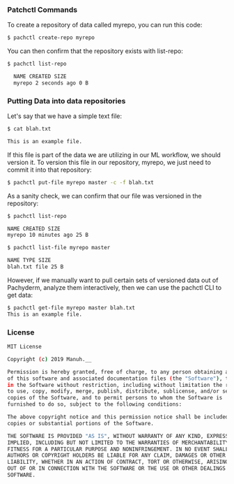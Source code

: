 ### Patchctl Commands

To create a repository of data called myrepo, you can run this code:

```sh
$ pachctl create-repo myrepo
```

You can then confirm that the repository exists with list-repo:


```sh
$ pachctl list-repo

  NAME CREATED SIZE 
  myrepo 2 seconds ago 0 B
```

### Putting Data into data repositories

Let's say that we have a simple text file:

```sh
$ cat blah.txt 

This is an example file.
```

If this file is part of the data we are utilizing in our ML workflow, we should version it. To version this file in our repository, myrepo, we just need to commit it into that repository:

```sh
$ pachctl put-file myrepo master -c -f blah.txt
```

As a sanity check, we can confirm that our file was versioned in the repository:

```sh
$ pachctl list-repo

NAME CREATED SIZE 
myrepo 10 minutes ago 25 B 
```

```sh
$ pachctl list-file myrepo master

NAME TYPE SIZE 
blah.txt file 25 B
```
However, if we manually want to pull certain sets of versioned data out of Pachyderm, analyze them interactively, then we can use the pachctl CLI to get data:


```sh
$ pachctl get-file myrepo master blah.txt
This is an example file.
```

### License
```sh
MIT License

Copyright (c) 2019 Manuh.__

Permission is hereby granted, free of charge, to any person obtaining a copy
of this software and associated documentation files (the "Software"), to deal
in the Software without restriction, including without limitation the rights
to use, copy, modify, merge, publish, distribute, sublicense, and/or sell
copies of the Software, and to permit persons to whom the Software is
furnished to do so, subject to the following conditions:

The above copyright notice and this permission notice shall be included in all
copies or substantial portions of the Software.

THE SOFTWARE IS PROVIDED "AS IS", WITHOUT WARRANTY OF ANY KIND, EXPRESS OR
IMPLIED, INCLUDING BUT NOT LIMITED TO THE WARRANTIES OF MERCHANTABILITY,
FITNESS FOR A PARTICULAR PURPOSE AND NONINFRINGEMENT. IN NO EVENT SHALL THE
AUTHORS OR COPYRIGHT HOLDERS BE LIABLE FOR ANY CLAIM, DAMAGES OR OTHER
LIABILITY, WHETHER IN AN ACTION OF CONTRACT, TORT OR OTHERWISE, ARISING FROM,
OUT OF OR IN CONNECTION WITH THE SOFTWARE OR THE USE OR OTHER DEALINGS IN THE
SOFTWARE.
```

